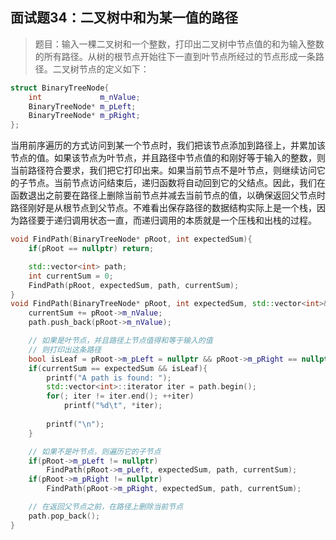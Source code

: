 ## 面试题34：二叉树中和为某一值的路径

> 题目：输入一棵二叉树和一个整数，打印出二叉树中节点值的和为输入整数的所有路径。从树的根节点开始往下一直到叶节点所经过的节点形成一条路径。二叉树节点的定义如下：

```cpp
struct BinaryTreeNode{
    int             m_nValue;
    BinaryTreeNode* m_pLeft;
    BinaryTreeNode* m_pRight;
};
```

当用前序遍历的方式访问到某一个节点时，我们把该节点添加到路径上，并累加该节点的值。如果该节点为叶节点，并且路径中节点值的和刚好等于输入的整数，则当前路径符合要求，我们把它打印出来。如果当前节点不是叶节点，则继续访问它的子节点。当前节点访问结束后，递归函数将自动回到它的父结点。因此，我们在函数退出之前要在路径上删除当前节点并减去当前节点的值，以确保返回父节点时路径刚好是从根节点到父节点。不难看出保存路径的数据结构实际上是一个栈，因为路径要于递归调用状态一直，而递归调用的本质就是一个压栈和出栈的过程。

```cpp
void FindPath(BinaryTreeNode* pRoot, int expectedSum){
    if(pRoot == nullptr) return;

    std::vector<int> path;
    int currentSum = 0;
    FindPath(pRoot, expectedSum, path, currentSum);
}
void FindPath(BinaryTreeNode* pRoot, int expectedSum, std::vector<int>& path, int currentSum){
    currentSum += pRoot->m_nValue;
    path.push_back(pRoot->m_nValue);

    // 如果是叶节点，并且路径上节点值得和等于输入的值
    // 则打印出这条路径
    bool isLeaf = pRoot->m_pLeft = nullptr && pRoot->m_pRight == nullptr;
    if(currentSum == expectedSum && isLeaf){
        printf("A path is found: ");
        std::vector<int>::iterator iter = path.begin();
        for(; iter != iter.end(); ++iter)
            printf("%d\t", *iter);
        
        printf("\n");
    }

    // 如果不是叶节点，则遍历它的子节点
    if(pRoot->m_pLeft != nullptr)
        FindPath(pRoot->m_pLeft, expectedSum, path, currentSum);
    if(pRoot->m_pRight != nullptr)
        FindPath(pRoot->m_pRight, expectedSum, path, currentSum);

    // 在返回父节点之前，在路径上删除当前节点
    path.pop_back();
}
```